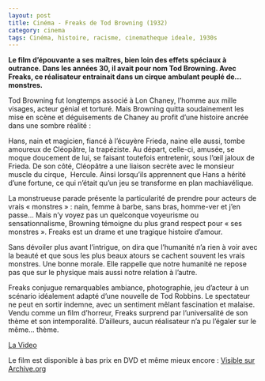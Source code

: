 ```yaml
---
layout: post
title: Cinéma - Freaks de Tod Browning (1932)
category: cinema
tags: Cinéma, histoire, racisme, cinematheque ideale, 1930s
---
```

**Le film d’épouvante a ses maîtres, bien loin des effets spéciaux à outrance. Dans les années 30, il avait pour nom Tod Browning. Avec Freaks, ce réalisateur entrainait dans un cirque ambulant peuplé de… monstres.**

Tod Browning fut longtemps associé à Lon Chaney, l’homme aux mille visages, acteur génial et torturé. Mais Browning quitta soudainement les mise en scène et déguisements de Chaney au profit d’une histoire ancrée dans une sombre réalité :

Hans, nain et magicien, fiancé à l’écuyère Frieda, naine elle aussi, tombe amoureux de Cléopâtre, la trapéziste. Au départ, celle-ci, amusée, se moque doucement de lui, se faisant toutefois entretenir, sous l’œil jaloux de Frieda. De son côté, Cléopâtre a une liaison secrète avec le monsieur muscle du cirque,  Hercule. Ainsi lorsqu’ils apprennent que Hans a hérité d’une fortune, ce qui n’était qu’un jeu se transforme en plan machiavélique.

La monstrueuse parade présente la particularité de prendre pour acteurs de vrais « monstres » : nain, femme à barbe, sans bras, homme-ver et j’en passe… Mais n’y voyez pas un quelconque voyeurisme ou sensationnalisme, Browning témoigne du plus grand respect pour « ses monstres ». Freaks est un drame et une tragique histoire d’amour.

Sans dévoiler plus avant l’intrigue, on dira que l’humanité n’a rien à voir avec la beauté et que sous les plus beaux atours se cachent souvent les vrais monstres. Une bonne morale. Elle rappelle que notre humanité ne repose pas que sur le physique mais aussi notre relation à l’autre.

Freaks conjugue remarquables ambiance, photographie, jeu d’acteur à un scénario idéalement adapté d’une nouvelle de Tod Robbins. Le spectateur ne peut en sortir indemne, avec un sentiment mêlant fascination et malaise. Vendu comme un film d’horreur, Freaks surprend par l’universalité de son thème et son intemporalité. D’ailleurs, aucun réalisateur n’a pu l’égaler sur le même… thème.

[La Video](https://www.youtube.com/watch?v=nqHPMGyLu78)

Le film est disponible à bas prix en DVD et même mieux encore : <a href="http://archive.org/details/freaks1932">Visible sur Archive.org</a>

